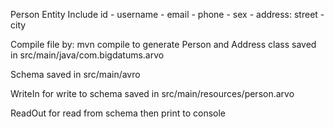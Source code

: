 Person Entity Include id - username - email - phone - sex - address: street - city


Compile file by: mvn compile to generate Person and Address class saved in src/main/java/com.bigdatums.arvo


Schema saved in src/main/avro 


WriteIn for write to schema saved in src/main/resources/person.arvo 


ReadOut for read from schema then print to console 

